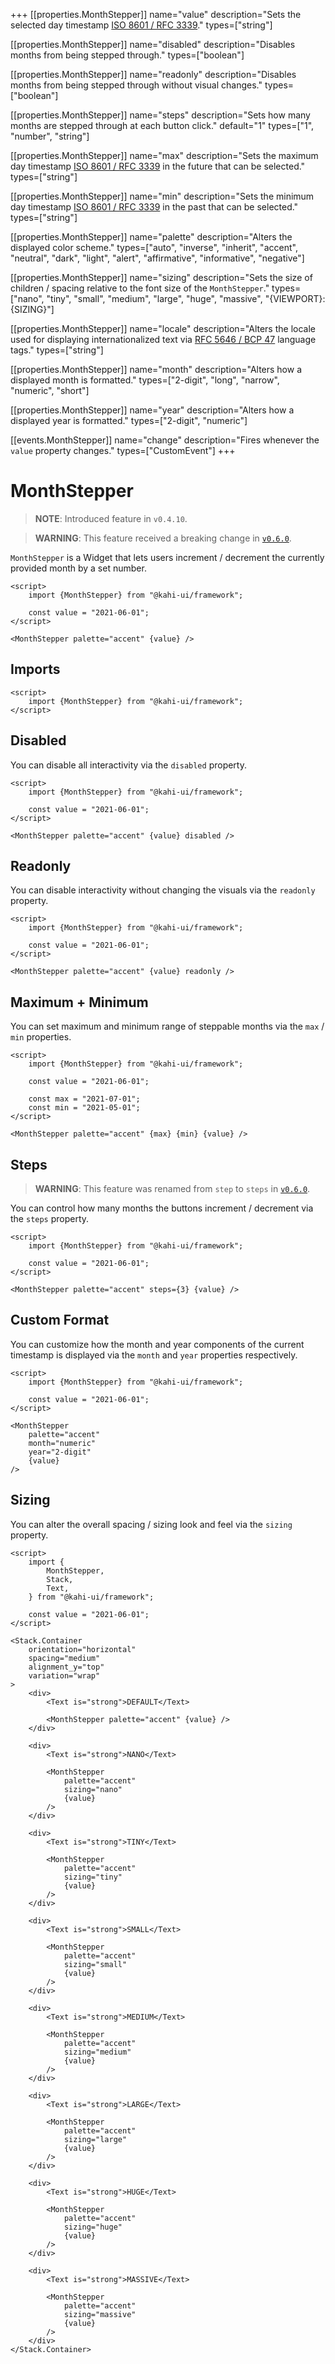 +++
[[properties.MonthStepper]]
name="value"
description="Sets the selected day timestamp [ISO 8601 / RFC 3339](https://www.w3.org/TR/NOTE-datetime)."
types=["string"]

[[properties.MonthStepper]]
name="disabled"
description="Disables months from being stepped through."
types=["boolean"]

[[properties.MonthStepper]]
name="readonly"
description="Disables months from being stepped through without visual changes."
types=["boolean"]

[[properties.MonthStepper]]
name="steps"
description="Sets how many months are stepped through at each button click."
default="1"
types=["1", "number", "string"]

[[properties.MonthStepper]]
name="max"
description="Sets the maximum day timestamp [ISO 8601 / RFC 3339](https://www.w3.org/TR/NOTE-datetime) in the future that can be selected."
types=["string"]

[[properties.MonthStepper]]
name="min"
description="Sets the minimum day timestamp [ISO 8601 / RFC 3339](https://www.w3.org/TR/NOTE-datetime) in the past that can be selected."
types=["string"]

[[properties.MonthStepper]]
name="palette"
description="Alters the displayed color scheme."
types=["auto", "inverse", "inherit", "accent", "neutral", "dark", "light", "alert", "affirmative", "informative", "negative"]

[[properties.MonthStepper]]
name="sizing"
description="Sets the size of children / spacing relative to the font size of the `MonthStepper`."
types=["nano", "tiny", "small", "medium", "large", "huge", "massive", "{VIEWPORT}:{SIZING}"]

[[properties.MonthStepper]]
name="locale"
description="Alters the locale used for displaying internationalized text via [RFC 5646 / BCP 47](https://www.w3.org/International/articles/language-tags) language tags."
types=["string"]

[[properties.MonthStepper]]
name="month"
description="Alters how a displayed month is formatted."
types=["2-digit", "long", "narrow", "numeric", "short"]

[[properties.MonthStepper]]
name="year"
description="Alters how a displayed year is formatted."
types=["2-digit", "numeric"]

[[events.MonthStepper]]
name="change"
description="Fires whenever the `value` property changes."
types=["CustomEvent<void>"]
+++

# MonthStepper

> **NOTE**: Introduced feature in `v0.4.10`.

> **WARNING**: This feature received a breaking change in [`v0.6.0`](../migrations/0.5.x-to-0.6.x.md).

`MonthStepper` is a Widget that lets users increment / decrement the currently provided month by a set number.

```svelte {title="MonthStepper Preview" mode="repl"}
<script>
    import {MonthStepper} from "@kahi-ui/framework";

    const value = "2021-06-01";
</script>

<MonthStepper palette="accent" {value} />
```

## Imports

```svelte {title="MonthStepper Imports"}
<script>
    import {MonthStepper} from "@kahi-ui/framework";
</script>
```

## Disabled

You can disable all interactivity via the `disabled` property.

```svelte {title="MonthStepper Disabled" mode="repl"}
<script>
    import {MonthStepper} from "@kahi-ui/framework";

    const value = "2021-06-01";
</script>

<MonthStepper palette="accent" {value} disabled />
```

## Readonly

You can disable interactivity without changing the visuals via the `readonly` property.

```svelte {title="MonthStepper Readonly" mode="repl"}
<script>
    import {MonthStepper} from "@kahi-ui/framework";

    const value = "2021-06-01";
</script>

<MonthStepper palette="accent" {value} readonly />
```

## Maximum + Minimum

You can set maximum and minimum range of steppable months via the `max` / `min` properties.

```svelte {title="MonthStepper Maximum + Minimum" mode="repl"}
<script>
    import {MonthStepper} from "@kahi-ui/framework";

    const value = "2021-06-01";

    const max = "2021-07-01";
    const min = "2021-05-01";
</script>

<MonthStepper palette="accent" {max} {min} {value} />
```

## Steps

> **WARNING**: This feature was renamed from `step` to `steps` in [`v0.6.0`](../migrations/0.5.x-to-0.6.x.md).

You can control how many months the buttons increment / decrement via the `steps` property.

```svelte {title="MonthStepper Step" mode="repl"}
<script>
    import {MonthStepper} from "@kahi-ui/framework";

    const value = "2021-06-01";
</script>

<MonthStepper palette="accent" steps={3} {value} />
```

## Custom Format

You can customize how the month and year components of the current timestamp is displayed via the `month` and `year` properties respectively.

```svelte {title="MonthStepper Custom Format" mode="repl"}
<script>
    import {MonthStepper} from "@kahi-ui/framework";

    const value = "2021-06-01";
</script>

<MonthStepper
    palette="accent"
    month="numeric"
    year="2-digit"
    {value}
/>
```

## Sizing

You can alter the overall spacing / sizing look and feel via the `sizing` property.

```svelte {title="MonthStepper Sizing" mode="repl"}
<script>
    import {
        MonthStepper,
        Stack,
        Text,
    } from "@kahi-ui/framework";

    const value = "2021-06-01";
</script>

<Stack.Container
    orientation="horizontal"
    spacing="medium"
    alignment_y="top"
    variation="wrap"
>
    <div>
        <Text is="strong">DEFAULT</Text>

        <MonthStepper palette="accent" {value} />
    </div>

    <div>
        <Text is="strong">NANO</Text>

        <MonthStepper
            palette="accent"
            sizing="nano"
            {value}
        />
    </div>

    <div>
        <Text is="strong">TINY</Text>

        <MonthStepper
            palette="accent"
            sizing="tiny"
            {value}
        />
    </div>

    <div>
        <Text is="strong">SMALL</Text>

        <MonthStepper
            palette="accent"
            sizing="small"
            {value}
        />
    </div>

    <div>
        <Text is="strong">MEDIUM</Text>

        <MonthStepper
            palette="accent"
            sizing="medium"
            {value}
        />
    </div>

    <div>
        <Text is="strong">LARGE</Text>

        <MonthStepper
            palette="accent"
            sizing="large"
            {value}
        />
    </div>

    <div>
        <Text is="strong">HUGE</Text>

        <MonthStepper
            palette="accent"
            sizing="huge"
            {value}
        />
    </div>

    <div>
        <Text is="strong">MASSIVE</Text>

        <MonthStepper
            palette="accent"
            sizing="massive"
            {value}
        />
    </div>
</Stack.Container>
```
